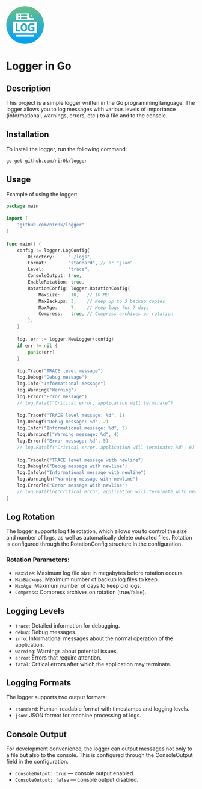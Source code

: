 <img src="images/logo.png" alt="Logo" width="100"/> 

# Logger in Go

## Description

This project is a simple logger written in the Go programming language. The logger allows you to log messages with various levels of importance (informational, warnings, errors, etc.) to a file and to the console.

## Installation

To install the logger, run the following command:

```sh
go get github.com/nir0k/logger
```

## Usage

Example of using the logger:

```go
package main

import (
    "github.com/nir0k/logger"
)

func main() {
    config := logger.LogConfig{
        Directory:     "./logs",
        Format:        "standard", // or "json"
        Level:         "trace",
        ConsoleOutput: true,
        EnableRotation: true,
        RotationConfig: logger.RotationConfig{
            MaxSize:    10,   // 10 MB
            MaxBackups: 3,    // Keep up to 3 backup copies
            MaxAge:     7,    // Keep logs for 7 days
            Compress:   true, // Compress archives on rotation
        },
    }

    log, err := logger.NewLogger(config)
    if err != nil {
        panic(err)
    }

    log.Trace("TRACE level message")
    log.Debug("Debug message")
    log.Info("Informational message")
    log.Warning("Warning")
    log.Error("Error message")
    // log.Fatal("Critical error, application will terminate")

    log.Tracef("TRACE level message: %d", 1)
    log.Debugf("Debug message: %d", 2)
    log.Infof("Informational message: %d", 3)
    log.Warningf("Warning message: %d", 4)
    log.Errorf("Error message: %d", 5)
    // log.Fatalf("Critical error, application will terminate: %d", 6)

    log.Traceln("TRACE level message with newline")
    log.Debugln("Debug message with newline")
    log.Infoln("Informational message with newline")
    log.Warningln("Warning message with newline")
    log.Errorln("Error message with newline")
    // log.Fatalln("Critical error, application will terminate with newline")
}
```

## Log Rotation
The logger supports log file rotation, which allows you to control the size and number of logs, as well as automatically delete outdated files. Rotation is configured through the RotationConfig structure in the configuration.

### Rotation Parameters:

- `MaxSize`: Maximum log file size in megabytes before rotation occurs.
- `MaxBackups`: Maximum number of backup log files to keep.
- `MaxAge`: Maximum number of days to keep old logs.
- `Compress`: Compress archives on rotation (true/false).

## Logging Levels

- `trace`: Detailed information for debugging.
- `debug`: Debug messages.
- `info`: Informational messages about the normal operation of the application.
- `warning`: Warnings about potential issues.
- `error`: Errors that require attention.
- `fatal`: Critical errors after which the application may terminate.

## Logging Formats
The logger supports two output formats:

- `standard`: Human-readable format with timestamps and logging levels.
- `json`: JSON format for machine processing of logs.

## Console Output
For development convenience, the logger can output messages not only to a file but also to the console. This is configured through the ConsoleOutput field in the configuration.

- `ConsoleOutput: true` — console output enabled.
- `ConsoleOutput: false` — console output disabled.